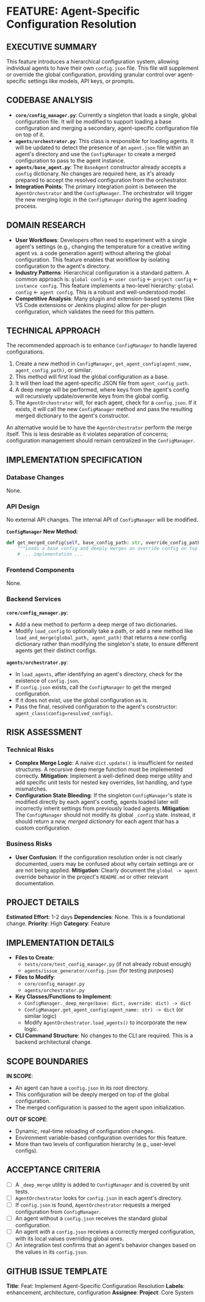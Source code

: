 # FEATURE: Agent-Specific Configuration Resolution

## EXECUTIVE SUMMARY
This feature introduces a hierarchical configuration system, allowing individual agents to have their own `config.json` file. This file will supplement or override the global configuration, providing granular control over agent-specific settings like models, API keys, or prompts.

## CODEBASE ANALYSIS
- **`core/config_manager.py`**: Currently a singleton that loads a single, global configuration file. It will be modified to support loading a base configuration and merging a secondary, agent-specific configuration file on top of it.
- **`agents/orchestrator.py`**: This class is responsible for loading agents. It will be updated to detect the presence of an `agent.json` file within an agent's directory and use the `ConfigManager` to create a merged configuration to pass to the agent instance.
- **`agents/base_agent.py`**: The `BaseAgent` constructor already accepts a `config` dictionary. No changes are required here, as it's already prepared to accept the resolved configuration from the orchestrator.
- **Integration Points**: The primary integration point is between the `AgentOrchestrator` and the `ConfigManager`. The orchestrator will trigger the new merging logic in the `ConfigManager` during the agent loading process.

## DOMAIN RESEARCH
- **User Workflows**: Developers often need to experiment with a single agent's settings (e.g., changing the temperature for a creative writing agent vs. a code generation agent) without altering the global configuration. This feature enables that workflow by isolating configuration to the agent's directory.
- **Industry Patterns**: Hierarchical configuration is a standard pattern. A common approach is: `global config` <- `user config` <- `project config` <- `instance config`. This feature implements a two-level hierarchy: `global config` <- `agent config`. This is a robust and well-understood model.
- **Competitive Analysis**: Many plugin and extension-based systems (like VS Code extensions or Jenkins plugins) allow for per-plugin configuration, which validates the need for this pattern.

## TECHNICAL APPROACH
The recommended approach is to enhance `ConfigManager` to handle layered configurations.

1.  Create a new method in `ConfigManager`, `get_agent_config(agent_name, agent_config_path)`, or similar.
2.  This method will first load the global configuration as a base.
3.  It will then load the agent-specific JSON file from `agent_config_path`.
4.  A deep merge will be performed, where keys from the agent's config will recursively update/overwrite keys from the global config.
5.  The `AgentOrchestrator` will, for each agent, check for a `config.json`. If it exists, it will call the new `ConfigManager` method and pass the resulting merged dictionary to the agent's constructor.

An alternative would be to have the `AgentOrchestrator` perform the merge itself. This is less desirable as it violates separation of concerns; configuration management should remain centralized in the `ConfigManager`.

## IMPLEMENTATION SPECIFICATION
### Database Changes
None.

### API Design
No external API changes. The internal API of `ConfigManager` will be modified.

**`ConfigManager` New Method:**
```python
def get_merged_config(self, base_config_path: str, override_config_path: str) -> dict:
    """Loads a base config and deeply merges an override config on top of it."""
    # ... implementation ...
```

### Frontend Components
None.

### Backend Services
**`core/config_manager.py`**:
- Add a new method to perform a deep merge of two dictionaries.
- Modify `load_config` to optionally take a path, or add a new method like `load_and_merge(global_path, agent_path)` that returns a *new* config dictionary rather than modifying the singleton's state, to ensure different agents get their distinct configs.

**`agents/orchestrator.py`**:
- In `load_agents`, after identifying an agent's directory, check for the existence of `config.json`.
- If `config.json` exists, call the `ConfigManager` to get the merged configuration.
- If it does not exist, use the global configuration as is.
- Pass the final, resolved configuration to the agent's constructor: `agent_class(config=resolved_config)`.

## RISK ASSESSMENT
### Technical Risks
- **Complex Merge Logic**: A naive `dict.update()` is insufficient for nested structures. A recursive deep merge function must be implemented correctly. **Mitigation**: Implement a well-defined deep merge utility and add specific unit tests for nested key overrides, list handling, and type mismatches.
- **Configuration State Bleeding**: If the singleton `ConfigManager`'s state is modified directly by each agent's config, agents loaded later will incorrectly inherit settings from previously loaded agents. **Mitigation**: The `ConfigManager` should not modify its global `_config` state. Instead, it should return a *new, merged dictionary* for each agent that has a custom configuration.

### Business Risks
- **User Confusion**: If the configuration resolution order is not clearly documented, users may be confused about why certain settings are or are not being applied. **Mitigation**: Clearly document the `global -> agent` override behavior in the project's `README.md` or other relevant documentation.

## PROJECT DETAILS
**Estimated Effort**: 1-2 days
**Dependencies**: None. This is a foundational change.
**Priority**: High
**Category**: Feature

## IMPLEMENTATION DETAILS
- **Files to Create**:
  - `tests/core/test_config_manager.py` (if not already robust enough)
  - `agents/issue_generator/config.json` (for testing purposes)
- **Files to Modify**:
  - `core/config_manager.py`
  - `agents/orchestrator.py`
- **Key Classes/Functions to Implement**:
  - `ConfigManager._deep_merge(base: dict, override: dict) -> dict`
  - `ConfigManager.get_agent_config(agent_name: str) -> dict` (or similar logic)
  - Modify `AgentOrchestrator.load_agents()` to incorporate the new logic.
- **CLI Command Structure**: No changes to the CLI are required. This is a backend architectural change.

## SCOPE BOUNDARIES
**IN SCOPE**:
- An agent can have a `config.json` in its root directory.
- This configuration will be deeply merged on top of the global configuration.
- The merged configuration is passed to the agent upon initialization.

**OUT OF SCOPE**:
- Dynamic, real-time reloading of configuration changes.
- Environment variable-based configuration overrides for this feature.
- More than two levels of configuration hierarchy (e.g., user-level configs).

## ACCEPTANCE CRITERIA
- [ ] A `_deep_merge` utility is added to `ConfigManager` and is covered by unit tests.
- [ ] `AgentOrchestrator` looks for `config.json` in each agent's directory.
- [ ] If `config.json` is found, `AgentOrchestrator` requests a merged configuration from `ConfigManager`.
- [ ] An agent without a `config.json` receives the standard global configuration.
- [ ] An agent *with* a `config.json` receives a correctly merged configuration, with its local values overriding global ones.
- [ ] An integration test confirms that an agent's behavior changes based on the values in its `config.json`.

## GITHUB ISSUE TEMPLATE
**Title**: Feat: Implement Agent-Specific Configuration Resolution
**Labels**: enhancement, architecture, configuration
**Assignee**:
**Project**: Core System

